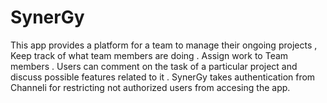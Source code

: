 # SynerGy
This app provides a platform for a team to manage their ongoing projects , Keep track of what team members are doing . Assign work to Team members .
Users can comment on the task of a particular project and discuss possible features related to it . SynerGy takes authentication from Channeli for restricting not authorized users from accesing the app. 
